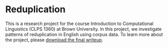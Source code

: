 # Reduplication

This is a research project for the course Introduction to Computational Linguistics (CLPS 1360) at Brown University. In this project, we investigate patterns of reduplication in English using corpus data. To learn more about the project, please [download the final writeup](https://downgit.github.io/#/home?url=https://github.com/AlexDuchnowski/Reduplication/blob/main/Writeup.html).
